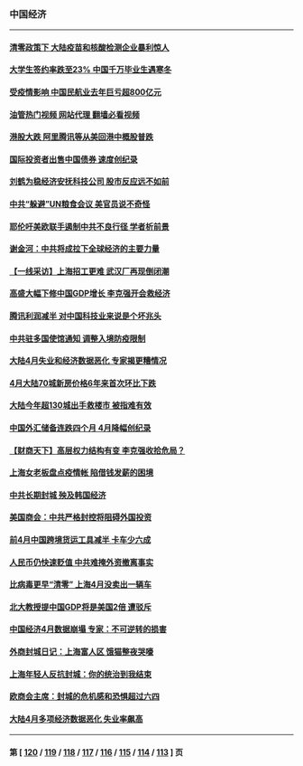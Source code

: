 ### 中国经济
---
#### [清零政策下 大陆疫苗和核酸检测企业暴利惊人](../../pages/ncid283/n13741225.md?05201645) 
#### [大学生签约率跌至23% 中国千万毕业生遇寒冬](../../pages/ncid283/n13741056.md?05201645) 
#### [受疫情影响 中国民航业去年巨亏超800亿元](../../pages/ncid283/n13741096.md?05201645) 
#### [油管热门视频 网站代理 翻墙必看视频](http://209.222.30.114:81/youtube.html?05201645)
#### [港股大跌 阿里腾讯等从美回港中概股普跌](../../pages/ncid283/n13741060.md?05201645) 
#### [国际投资者出售中国债券 速度创纪录](../../pages/ncid283/n13740982.md?05201645) 
#### [刘鹤为稳经济安抚科技公司 股市反应远不如前](../../pages/ncid283/n13740881.md?05201645) 
#### [中共“躲避”UN粮食会议 美官员说不奇怪](../../pages/ncid283/n13740742.md?05201645) 
#### [耶伦吁美欧联手遏制中共不良行径 学者析前景](../../pages/ncid283/n13740600.md?05201645) 
#### [谢金河：中共将成拉下全球经济的主要力量](../../pages/ncid283/n13740547.md?05201645) 
#### [【一线采访】上海招工更难 武汉厂再现倒闭潮](../../pages/ncid283/n13740187.md?05201645) 
#### [高盛大幅下修中国GDP增长 李克强开会救经济](../../pages/ncid283/n13739993.md?05201645) 
#### [腾讯利润减半 对中国科技业来说是个坏兆头](../../pages/ncid283/n13740093.md?05201645) 
#### [中共驻多国使馆通知 调整入境防疫限制](../../pages/ncid283/n13739965.md?05201645) 
#### [大陆4月失业和经济数据恶化 专家揭更糟情况](../../pages/ncid283/n13739896.md?05201645) 
#### [4月大陆70城新房价格6年来首次环比下跌](../../pages/ncid283/n13739723.md?05201645) 
#### [大陆今年超130城出手救楼市  被指难有效](../../pages/ncid283/n13739556.md?05201645) 
#### [中国外汇储备连跌四个月 4月降幅创纪录](../../pages/ncid283/n13739541.md?05201645) 
#### [【财商天下】高层权力结构有变 李克强收拾危局？](../../pages/ncid283/n13739513.md?05201645) 
#### [上海女老板盘点疫情帐 陷借钱发薪的困境](../../pages/ncid283/n13739410.md?05201645) 
#### [中共长期封城 殃及韩国经济](../../pages/ncid283/n13739351.md?05201645) 
#### [美国商会：中共严格封控将阻碍外国投资](../../pages/ncid283/n13739088.md?05201645) 
#### [前4月中国跨境货运工具减半 卡车少六成](../../pages/ncid283/n13738983.md?05201645) 
#### [人民币仍快速贬值 中共难掩外资撤离事实](../../pages/ncid283/n13738925.md?05201645) 
#### [比病毒更早“清零” 上海4月没卖出一辆车](../../pages/ncid283/n13738757.md?05201645) 
#### [北大教授提中国GDP将是美国2倍 遭驳斥](../../pages/ncid283/n13738614.md?05201645) 
#### [中国经济4月数据崩塌 专家：不可逆转的损害](../../pages/ncid283/n13738442.md?05201645) 
#### [外商封城日记：上海富人区 饿猫整夜哭嚎](../../pages/ncid283/n13738603.md?05201645) 
#### [上海年轻人反抗封城：你的统治到我结束](../../pages/ncid283/n13738588.md?05201645) 
#### [欧商会主席：封城的危机感和恐惧超过六四](../../pages/ncid283/n13738395.md?05201645) 
#### [大陆4月多项经济数据恶化 失业率飙高](../../pages/ncid283/n13738358.md?05201645) 

---
#### 第 [ [120](./120.md?05201645) / [119](./119.md?05201645) / [118](./118.md?05201645) / [117](./117.md?05201645) / [116](./116.md?05201645) / [115](./115.md?05201645) / [114](./114.md?05201645) / [113](./113.md?05201645) ] 页

